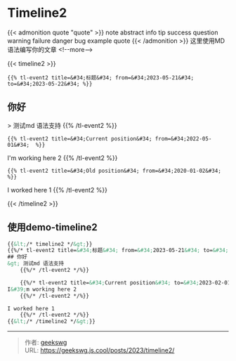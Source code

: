 # Timeline2

{{&lt; admonition quote &#34;quote&#34; &gt;}}
note abstract info tip success question warning failure danger bug example quote
{{&lt; /admonition &gt;}}
这里使用MD语法编写你的文章
&lt;!--more--&gt;

{{&lt; timeline2 &gt;}}

    {{% tl-event2 title=&#34;标题&#34; from=&#34;2023-05-21&#34; to=&#34;2023-05-22&#34; %}}
## 你好

&gt; 测试md 语法支持
    {{% /tl-event2 %}}

    {{% tl-event2 title=&#34;Current position&#34; from=&#34;2022-05-01&#34;  %}}
I&#39;m working here 2
    {{% /tl-event2 %}}

    {{% tl-event2 title=&#34;Old position&#34; from=&#34;2020-01-02&#34;  %}}
I worked here 1
    {{% /tl-event2 %}}

{{&lt; /timeline2 &gt;}}

## 使用demo-timeline2

```html { title=&#34;timeline2-demo&#34; }
{{&lt;/* timeline2 */&gt;}}
{{%/* tl-event2 title=&#34;标题&#34; from=&#34;2023-05-21&#34; to=&#34;2023-05-22&#34; */%}}
## 你好
&gt; 测试md 语法支持
    {{%/* /tl-event2 */%}}

    {{%/* tl-event2 title=&#34;Current position&#34; to=&#34;2023-02-01&#34; from=&#34;2022-05-01&#34;  */%}}
I&#39;m working here 2
    {{%/* /tl-event2 */%}}

I worked here 1
    {{%/* /tl-event2 */%}}
{{&lt;/* /timeline2 */&gt;}}
```


---

> 作者: [geekswg](https://github.com/geekswg)  
> URL: https://geekswg.js.cool/posts/2023/timeline2/  

